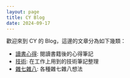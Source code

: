 ```yaml
---
layout: page
title: CY Blog
date: 2024-09-17
---
```


歡迎來到 CY 的 Blog，這邊的文章分為如下幾類：

* [讀書心得](/categories/讀書心得/): 閱讀書籍後的心得筆記
* [技術](/categories/技術/): 在工作上用到的技術筆記整理
* [雜七雜八](/categories/雜七雜八/): 各種雜七雜八想法
